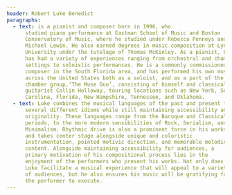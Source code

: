 ```yaml
---
header: Robert Luke Benedict
paragraphs:
  - text: is a pianist and composer born in 1996, who
      studied piano performance at Eastman School of Music and Boston
      Conservatory of Music, where he studied under Rebecca Penneys and
      Michael Lewin. He also earned degrees in music composition at Lynn
      University under the tutelage of Thomas McKinley. As a pianist, Luke
      has had a variety of experiences ranging from orchestral and chamber
      settings to soloistic performances. He is a commonly commissioned
      composer in the South Florida area, and has performed his own music
      across the United States both as a soloist, and as a part of the
      chamber group,‘The Muse Duo’, consisting of himself and classical
      guitarist Collin Holloway, touring locations such as New York, South
      Carolina, Florida, New Hampshire, Tennessee, and Oklahoma.
  - text: Luke combines the musical languages of the past and present to evoke
      several different idioms while still maintaining accessibility and
      originality. These languages range from the Baroque and Classical
      periods, to the more modern sensibilities of Rock, Serialism, and
      Minimalism. Rhythmic drive is also a prominent force in his works
      and takes center stage alongside unique and coloristic
      instrumentation, pointed motivic direction, and memorable melodic
      content. Alongside maintaining accessibility for audiences, a
      primary motivation of his compositional process lies in the
      enjoyment of the performers who present his works. Not only does
      Luke facilitate a musical experience that will appeal to a variety
      of audiences, but he also ensures his music will be gratifying for
      the performer to execute.
---
```

